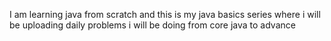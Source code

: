 I am learning java from scratch and this is my java basics series where i will be uploading daily problems i will be doing from core java to advance
